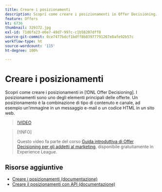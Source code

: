 ```yaml
---
title: Creare i posizionamenti
description: Scopri come creare i posizionamenti in Offer Decisioning. I posizionamenti sono uno dei componenti necessari più importanti per le offerte.
feature: Offers
kt: 6736
thumbnail: 329372.jpg
exl-id: 71d6fa23-e6e7-49d7-997c-c1b58207dff0
source-git-commit: 0ce7477bdcf1bdff8b83977791267e8afe92b57c
workflow-type: ht
source-wordcount: '115'
ht-degree: 100%

---
```


# Creare i posizionamenti

Scopri come creare i posizionamenti in [!DNL Offer Decisioning]. I posizionamenti sono uno degli elementi principali delle offerte. Un posizionamento è la combinazione di tipo di contenuto e canale, ad esempio un’immagine in un messaggio e-mail o un codice HTML in un sito web.

>[!VIDEO](https://video.tv.adobe.com/v/329372?quality=12&learn=on)

>[!INFO]
>
> Questo video fa parte del corso [Guida introduttiva di Offer Decisioning per gli addetti al marketing](https://experienceleague.adobe.com/?recommended=ExperiencePlatform-U-1-2020.1.offerdecisioning), disponibile gratuitamente in Experience League.


## Risorse aggiuntive

* [Creare i posizionamenti (documentazione)](https://experienceleague.adobe.com/docs/journey-optimizer/using/offer-decisioniong/create-components/creating-placements.html?lang=it)
* [Creare il posizionamenti con API (documentazione)](https://experienceleague.adobe.com/docs/journey-optimizer/using/offer-decisioniong/api-reference/offers-api/placements/create.html?lang=it)
